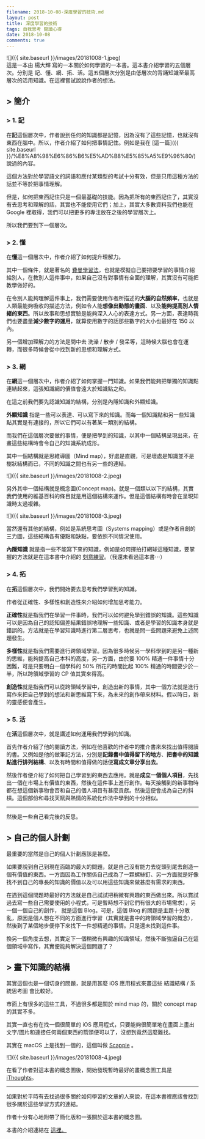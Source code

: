 ```yaml
---
filename: 2018-10-08-深度學習的技術.md
layout: post
title: 深度學習的技術
tags: 自我思考 閱讀心得
date: 2018-10-08
comments: true
---
```


![]({{ site.baseurl }}/images/20181008-1.jpeg)    
這是一本由 楊大輝 寫的一本關於如何學習的一本書。這本書介紹學習的五個層次。分別是 記、懂、網、拓、活。這五個層次分別是由低層次的背誦知識至最高層次的活用知識。在這裡嘗試說說作者的想法。

## > 簡介

### > 1. 記

在**記**這個層次中，作者說到任何的知識都是記憶，因為沒有了這些記憶，也就沒有東西在腦中。所以，作者介紹了如何把事情記住。例如是我在 [這一篇]({{ site.baseurl }}/%E8%A8%98%E6%86%B6%E5%AD%B8%E5%85%A5%E9%96%80/) 說過的內容。

這個方法對於學習語文的詞語和應付某類型的考試十分有效，但是只用這種方法的話並不等於把事情理解。

但是，如何把東西記住只是一個最基礎的技能。因為把所有的東西記住了，其實沒有去思考和理解的話，其實也不能使用它們；加上，其實大多數資料我們也能在 Google 裡取得，我們可以把更多的專注放在之後的學習層次上。

所以我們要到下一個層次。

### > 2. 懂

在**懂**這一個層次中，作者介紹了如何提升理解力。

其中一個條件，就是著名的 [費曼學習法](https://wiki.mbalib.com/zh-tw/%E8%B4%B9%E6%9B%BC%E5%AD%A6%E4%B9%A0%E6%B3%95)，也就是模擬自己要把要學習的事情介紹給別人，在教別人這件事中，如果自己沒有對事情有全面的理解，其實沒有可能把教學做好的。

在令別人能夠理解這件事上，我們需要使用作者所描述的**大腦的自然頻率**，也就是人類最能夠吸收的描述方法，例如令人能**想像出動態的畫面**、以及**能夠提高別人情緒的東西**。所以故事和思想實驗是能夠深入人心的表達方式。另一方面，表達時我們也要盡量**減少數字的運用**，就算使用數字的話那些數字的大小也最好在 150 以內。

另一個增加理解力的方法是間中去 洗澡 / 散步 / 發呆等，這時候大腦也會在運轉，而很多時候會從中找到新的思想和理解方式。

### > 3. 網

在**網**這一個層次中，作者介紹了如何掌握一門知識。如果我們能夠把單獨的知識點連結起來，這張知識網的價值會遠大於知識點之和。

在這之前我們要先認識知識的結構，分別是內隱知識和外顯知識。

**外顯知識** 指是一些可以表達、可以寫下來的知識。而每一個知識點和另一些知識點其實是有連接的，所以它們可以有著某一類別的結構。

而我們在這個層次要做的事情，便是把學到的知識，以其中一個結構呈現出來，在畫這些結構時會令自己的知識系統成形。

其中一個結構就是思維導圖（Mind map），好處是直觀，可是壞處是知識並不是樹狀結構而已，不同的知識之間也有另一些的連結。

![]({{ site.baseurl }}/images/20181008-2.jpeg)

另外其中一個結構就是概念圖(Concept map)。就是一個類以以下的結構，其實我們使用的維基百科的條目就是用這個結構來運作。但是這個結構有時會在呈現知識時太過複雜。

![]({{ site.baseurl }}/images/20181008-3.jpeg)

當然還有其他的結構，例如是系統思考圖（Systems mapping）或是作者自創的三力圖，這些結構各有優點和缺點，要依照不同情況使用。

**內隱知識** 就是指一些不能寫下來的知識，例如是如何揮拍打網球這種知識，要掌握的方法就是在這本書中介紹的 [刻意練習](http://www.books.com.tw/products/0010752714)。（我還未看過這本書⋯）

### > 4. 拓

在**拓**這個層次中，我們開始要去思考我們學習到的知識。

作者從正確性、多樣性和創造性來介紹如何增加思考能力。

**正確性**就是指我們在學習一件事時，我們可以如何避免學到錯誤的知識。這些知識可以是因為自己的認知偏差結果錯誤地理解一些知識、或者是學習的知識本身就是錯誤的。方法就是在學習知識時進行第二層思考，也就是問一些問題來避免上述問題發生。

**多樣性**就是指我們需要進行跨領域學習。因為很多時候另一學科學到的是另一種新的思維，能夠提高自己本科的高度，另一方面，由於要 100% 精通一件事情十分困難，可是只要明白一個學科的 50% 所花的時間比起 100% 精通的時間要少於一半，所以跨領域學習的 CP 值其實來得高。

**創造性**就是指我們可以從跨領域學習中，創造出新的事情，其中一個方法就是進行寫作來把自己學到的想法和新思維寫下來，為未來的創作帶來材料。假以時日，新的靈感便會產生。

### > 5. 活

在**活**這個層次中，就是講述如何運用我們學到的知識。

首先作者介紹了他的閱讀方法，例如在他喜歡的作者中的推介書來來找出值得閱讀的書。又例如是他的做筆記方法，分別是**記錄書中值得留下的地方**、**把書中的知識點進行排列結構**、以及有時間和值得做的話便**寫成文章分享出去**。

然後作者便介紹了如何把自己學習到的東西去應用。就是**成立一個個人項目**，先找出一個在市場上有價值的東西，然後在這件事上進行創作。每天接觸到的新事物時都在想這個新事物會否和自己的個人項目有甚麼貢獻。然後這便會成為自己的斜槓。這個部份和尋找天賦與熱情的系統化作法中學到的十分相似。

---

然後是一些自己看完後的反思。

## > 自己的個人計劃

最重要的當然是自己的個人計劃應該是甚麼。

如果要說到自己到現在面臨的最大的問題，就是自己沒有能力去從頭到尾去創造一個有價值的東西。一方面因為工作關係自己成為了一顆螺絲釘、另一方面就是好像找不到自己的專長的知識的價值以及可以用這些知識來做甚麼有需求的東西。

在遇到這個問題時最好的方法就是自己試試把稍微有興趣的東西做出來。所以賞試過去寫一些自己需要使用的小程式，可是暫時想不到它們有很大的市場需求），另一個一個自己的創作， 就是這個 Blog。可是，這個 Blog 的問題是主題十分散亂，原因是個人想在不同的方面進行學習（其實就是書中的跨領域學習的概念），然後到了某個地步便停下來找下一件想精通的事情。只是還未找到這件事。

換另一個角度去想，其實定下一個稍微有興趣的知識領域，然後不斷強逼自己在這個領域中寫作，其實便能夠解決這個問題了？

## > 畫下知識的結構

其實這個也是一個切身的問題，就是用甚麼 iOS 應用程式來畫這些 結識結構 / 系統思考圖 會比較好。

市面上有很多的這些工具，不過很多都是關於 mind map 的，關於 concept map 的其實不多。

其實一直也有在找一個很簡單的 iOS 應用程式，只要能夠很簡單地在畫面上畫出文字/圖片和連接任何兩個東西的箭頭便可以了，沒想到竟然這麼難找。

其實在 macOS 上是找到一個的，這個叫做 [Scapple](https://www.literatureandlatte.com/scapple/overview) 。

![]({{ site.baseurl }}/images/20181008-4.jpeg)

在看了作者對這本書的概念圖後，開始發現暫時最好的畫概念圖工具是 [iThoughts](https://www.toketaware.com/ithoughts-style-library)。

---

如果對於平時有去找過很多關於如何學習的文章的人來說，在這本書裡應該會找到很多關於這些學習方式的連結。

作者十分有心地附帶了簡化版和一張關於這本書的概念圖。

本書的介紹連結在 [這裡。](https://4think.net/%E3%80%8A%E6%B7%B1%E5%BA%A6%E5%AD%B8%E7%BF%92%E7%9A%84%E6%8A%80%E8%A1%93%E3%80%8B/)